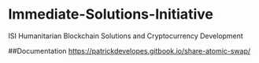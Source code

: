 # Immediate-Solutions-Initiative
ISI Humanitarian Blockchain Solutions and Cryptocurrency Development

##Documentation
https://patrickdevelopes.gitbook.io/share-atomic-swap/
